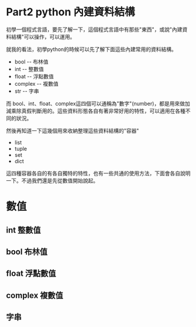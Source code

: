 # Part2 python 內建資料結構

初學一個程式言語，要先了解一下，這個程式言語中有那些"東西"，或說"內建資料結構"可以操作，可以運用。

就我的看法，初學python的時候可以先了解下面這些內建常用的資料結構。

- bool -- 布林值
- int -- 整數值
- float -- 浮點數值 
- complex -- 複數值 
- str -- 字串

而 bool、int、float、complex這四個可以通稱為"數字"(number)，都是用來做加減乘除真假判斷用的。這些資料形態各自有著非常好用的特性，可以適用在各種不同的狀況。

然後再知道一下這幾個用來收納整理這些資料結構的"容器"

- list
- tuple
- set
- dict

這四種容器各自的有各自獨特的特性，也有一些共通的使用方法，下面會各自說明一下。不過我們還是先從數值開始說起。

# 數值

## int 整數值

## bool 布林值

## float 浮點數值

## complex 複數值

## 字串